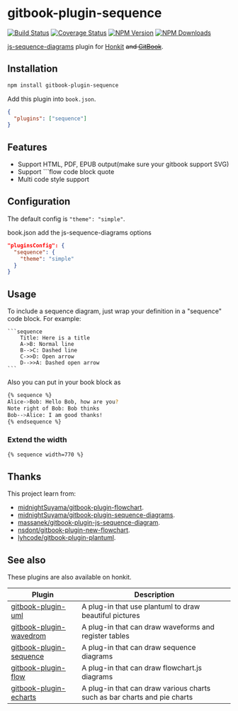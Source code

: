 # gitbook-plugin-sequence

[![Build Status](https://github.com/vowstar/gitbook-plugin-sequence/actions/workflows/test.yml/badge.svg)](https://github.com/vowstar/gitbook-plugin-sequence/actions)
[![Coverage Status](https://coveralls.io/repos/github/vowstar/gitbook-plugin-sequence/badge.svg?branch=master)](https://coveralls.io/github/vowstar/gitbook-plugin-sequence?branch=master)
[![NPM Version](https://img.shields.io/npm/v/gitbook-plugin-sequence.svg?style=flat)](https://www.npmjs.org/package/gitbook-plugin-sequence)
[![NPM Downloads](https://img.shields.io/npm/dm/gitbook-plugin-sequence.svg?style=flat)](https://www.npmjs.org/package/gitbook-plugin-sequence)

[js-sequence-diagrams](https://github.com/bramp/js-sequence-diagrams) plugin for [Honkit](https://github.com/honkit/honkit) ~~and [GitBook](https://github.com/GitbookIO/gitbook)~~.

## Installation

```bash
npm install gitbook-plugin-sequence
```

Add this plugin into ``book.json``.

```json
{
  "plugins": ["sequence"]
}
```

## Features

* Support HTML, PDF, EPUB output(make sure your gitbook support SVG)
* Support ```flow code block quote
* Multi code style support

## Configuration

The default config is ``"theme": "simple"``.

book.json add the js-sequence-diagrams options

```json
"pluginsConfig": {
  "sequence": {
    "theme": "simple"
  }
}
```

## Usage


To include a sequence diagram, just wrap your definition in a "sequence" code block. For example:

<pre lang="no-highlight"><code>```sequence
    Title: Here is a title
    A->B: Normal line
    B-->C: Dashed line
    C->>D: Open arrow
    D-->>A: Dashed open arrow
```
</code></pre>

Also you can put in your book block as

```bash
{% sequence %}
Alice->Bob: Hello Bob, how are you?
Note right of Bob: Bob thinks
Bob-->Alice: I am good thanks!
{% endsequence %}
```

### Extend the width

```bash
{% sequence width=770 %}
```

## Thanks

This project learn from:

* [midnightSuyama/gitbook-plugin-flowchart](https://github.com/midnightSuyama/gitbook-plugin-flowchart).
* [midnightSuyama/gitbook-plugin-sequence-diagrams](https://github.com/midnightSuyama/gitbook-plugin-sequence-diagrams).
* [massanek/gitbook-plugin-js-sequence-diagram](https://github.com/gmassanek/gitbook-plugin-js-sequence-diagram).
* [nsdont/gitbook-plugin-new-flowchart](https://github.com/nsdont/gitbook-plugin-new-flowchart).
* [lyhcode/gitbook-plugin-plantuml](https://github.com/lyhcode/gitbook-plugin-plantuml).

## See also

These plugins are also available on honkit.

|                                    Plugin                                     |                               Description                                |
| ----------------------------------------------------------------------------- | ------------------------------------------------------------------------ |
| [gitbook-plugin-uml](https://github.com/vowstar/gitbook-plugin-uml)           | A plug-in that use plantuml to draw beautiful pictures                   |
| [gitbook-plugin-wavedrom](https://github.com/vowstar/gitbook-plugin-wavedrom) | A plug-in that can draw waveforms and register tables                    |
| [gitbook-plugin-sequence](https://github.com/vowstar/gitbook-plugin-sequence) | A plug-in that can draw sequence diagrams                                |
| [gitbook-plugin-flow](https://github.com/vowstar/gitbook-plugin-flow)         | A plug-in that can draw flowchart.js diagrams                            |
| [gitbook-plugin-echarts](https://github.com/vowstar/gitbook-plugin-echarts)   | A plug-in that can draw various charts such as bar charts and pie charts |
